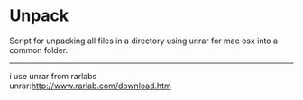 Unpack
======

Script for unpacking all files in a directory using unrar for mac osx into a common folder.
_______
i use unrar from rarlabs  
unrar:http://www.rarlab.com/download.htm
